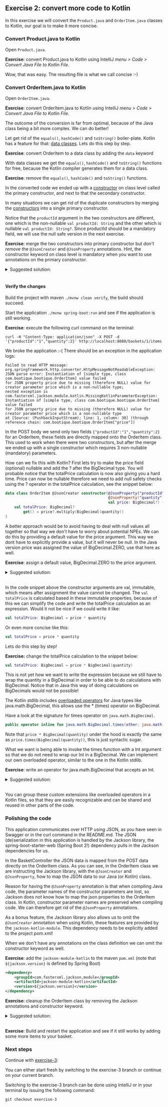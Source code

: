 ## Exercise 2: convert more code to Kotlin

In this exercise we will convert the `Product.java` and `OrderItem.java` classes to Kotlin, our goal is to make it more concise.

### Convert Product.java to Kotlin

Open `Product.java`.

**Exercise**: convert Product.java to Kotlin using IntelliJ _menu > Code > Convert Java File to Kotlin File_. 

Wow, that was easy. The resulting file is what we call concise :-)

### Convert OrderItem.java to Kotlin

Open `OrderItem.java`. 

**Exercise**: convert OrderItem.java to Kotlin using IntelliJ _menu > Code > Convert Java File to Kotlin File_. 

The outcome of the conversion is far from optimal, because of the Java class being a bit more complex. We can do better! 

Let get rid of the `equals()`, `hashCode()` and `toString()` boiler-plate. Kotlin has a feature for that: [data classes](https://kotlinlang.org/docs/reference/data-classes.html). Lets do this step by step.

**Exercise**: convert OrderItem to a data class by adding the `data` keyword

With data classes we get the `equals()`, `hashCode()` and `toString()` functions for free, because the Kotlin compiler generates them for a data class.
 
**Exercise**: remove the `equals()`, `hashCode()` and `toString()` functions.

In the converted code we ended up with a [constructor](https://kotlinlang.org/docs/reference/classes.html#constructors) on class level called the primary constructor, and next to that the secondary constructor.

In many situations we can get rid of the duplicate constructors by merging the [constructors](https://kotlinlang.org/docs/reference/classes.html#constructors) into a single primary constructor.
 
Notice that the `productId` argument in the two constructors are different, one which is the non-nullable `val productId: String` and the other which is nullable `val productId: String?`. Since productId should be a mandatory field, we will use the null safe version in the next exercise.
 
**Exercise**: merge the two constructors into primary constructor but *don't remove* the `@JsonCreator` and `@JsonProperty` annotations. Hint, the constructor keyword on class level is mandatory when you want to use annotations on the primary constructor.

<details>
  <summary>Suggested solution:</summary>
  
```kotlin
data class OrderItem @JsonCreator constructor(@JsonProperty("productId") val productId: String, 
                                              @JsonProperty("quantity") val quantity: Int, 
                                              val price: BigDecimal) {
    val totalPrice: BigDecimal
        get() = price.multiply(BigDecimal(quantity))
}
```
</details>
<br>

#### Verify the changes

Build the project with maven `./mvnw clean verify`, the build should succeed.

Start the application `./mvnw spring-boot:run` and see if the application is still working. 

**Exercise**: execute the following curl command on the terminal:

```                                                                                                                                                                                                                                                                                                                                                            
curl -H "Content-Type: application/json" -X POST -d '{"productId":"1","quantity":2}' http://localhost:8080/baskets/1/items
```

We broke the application :-( There should be an exception in the application logs:

```
Failed to read HTTP message: org.springframework.http.converter.HttpMessageNotReadableException: 
JSON parse error: Instantiation of [simple type, class com.bootique.bootique.OrderItem] value failed 
for JSON property price due to missing (therefore NULL) value for creator parameter price which is a non-nullable type; 
nested exception is com.fasterxml.jackson.module.kotlin.MissingKotlinParameterException: 
Instantiation of [simple type, class com.bootique.bootique.OrderItem] value failed 
for JSON property price due to missing (therefore NULL) value for creator parameter price which is a non-nullable type
at [Source: (PushbackInputStream); line: 1, column: 30] (through reference chain: com.bootique.bootique.OrderItem["price"])
```

In the POST body we send only two fields `{"productId":"1","quantity":2}` for an OrderItem, these fields are directly mapped onto the OrderItem class. This used to work when there were two constructors, but after the merge we ended up with a single constructor which requires 3 non-nullable (mandatory) parameters. 

How can we fix this with Kotlin? First lets try to make the price field (optional) nullable and add the ? after the BigDecimal type. You will probable notice that the totalPrice calculation is now also giving you a hard time. Price can now be nullable therefore we need to add null safety checks using the ? operator in the totalPrice calculation, see the snippet below:
  
```kotlin
data class OrderItem @JsonCreator constructor(@JsonProperty("productId") val productId: String, 
                                              @JsonProperty("quantity") val quantity: Int, 
                                              val price: BigDecimal?) {
    val totalPrice: BigDecimal?
        get() = price?.multiply(BigDecimal(quantity))
}
```

A better approach would be to avoid having to deal with null values all together so that way we don't have to worry about potential NPEs. We can do this by providing a default value for the price argument. This way we dont have to explicitly provide a value, but it will never be null. In the Java version price was assigned the value of BigDecimal.ZERO, use that here as well. 

**Exercise**: assign a default value, BigDecimal.ZERO to the price argument.

<details>
  <summary>Suggested solution:</summary>
  
```kotlin
data class OrderItem @JsonCreator constructor(@JsonProperty("productId") val productId: String, 
                                              @JsonProperty("quantity") val quantity: Int, 
                                              val price: BigDecimal = BigDecimal.ZERO) {
    val totalPrice: BigDecimal
        get() = price.multiply(BigDecimal(quantity)) // evaluated every time we access the totalPrice property or call getTotalPrice() from Java.
}
```
</details>
<br>

In the code snippet above the constructor arguments are val, immutable, which means after assignment the value cannot be changed. The `val totalPrice` is calculated based in these immutable properties, because of this we can simplify the code and write the totalPrice calculation as an expression. Would it not be nice if we could write it like:

```kotlin
val totalPrice: BigDecimal = price * quantity
```

Or even more concise like this:

```kotlin
val totalPrice = price * quantity
```

Lets do this step by step! 

**Exercise:** change the totalPrice calculation to the snippet below:

```kotlin
val totalPrice: BigDecimal = price * BigDecimal(quantity)
```

This is not yet how we want to write the expression because we still have to wrap the quantity in a BigDecimal in order to be able to do calculations with BigDecimal. Notice that in Java this way of doing calculations on BigDecimals would not be possible!

The Kotlin stdlib includes [overloaded operators](https://kotlinlang.org/api/latest/jvm/stdlib/kotlin/java.math.-big-decimal/index.html) for Java types like java.math.BigDecimal, this allows use the * (times) operator on BigDecimal. 

Have a look at the signature for times operator on `java.math.BigDecimal`. 

```kotlin
public operator inline fun java.math.BigDecimal.times(other: java.math.BigDecimal): java.math.BigDecimal
```

Note that `price * BigDecimal(quantity)` under the hood is exactly the same as `price.times(BigDecimal(quantity))`, this is just syntactic sugar. 

What we want is being able to invoke the times function with a Int argument so that we do not need to wrap our Int in a BigDecimal. We can implement our own overloaded operator, similar to the one in the Kotlin stdlib. 

**Exercise**: write an operator for java.math.BigDecimal that accepts an Int.

<details>
  <summary>Suggested solution:</summary>
  
```kotlin
operator fun BigDecimal.times(quantity: Int) = this.times(BigDecimal(quantity))
```
</details>
<br>

You can group these custom extensions like overloaded operators in a Kotlin files, so that they are easily recognizable and can be shared and reused in other parts of the code.

### Polishing the code

This application communicates over HTTP using JSON, as you have seen in Swagger or in the curl command in the README.md. The JSON (de)serialization in this application is handled by the Jackson library, the spring-boot-starter-web (Spring Boot 2!) dependency pulls in the Jackson dependencies for us.

In the BasketController the JSON data is mapped from the POST data directly on the OrderItem class. As you can see, in the OrderItem class we are instructing the Jackson library, with the `@JsonCreator` and `@JsonProperty`, how to map the JSON data to our Java (or Kotlin) class. 

Reason for having the `@JsonProperty` annotation is that when compiling Java code, the parameter names of the constructor parameters are lost, so Jackson does not know how to map the json properties to the OrderItem class. In Kotlin, constructor parameter names are preserved when compiling code. We can therefore get rid of the  `@JsonProperty` annotations. 

As a bonus feature, the Jackson library also allows us to omit the `@JsonCreator` annotation when using Kotlin, these features are provided by the `jackson-kotlin-module`. This dependency needs to be explicitly added to the project pom.xml!

When we don't have any annotations on the class definition we can omit the constructor keyword as well.

**Exercise**: add the `jackson-module-kotlin` to the maven `pom.xml` (note that `${jackson.version}` is defined by Spring Boot)

```xml
<dependency>
    <groupId>com.fasterxml.jackson.module</groupId>
    <artifactId>jackson-module-kotlin</artifactId>
    <version>${jackson.version}</version>
</dependency>
```

**Exercise**: cleanup the OrderItem class by removing the Jackson annotations and constructor keyword.

<details>
  <summary>Suggested solution:</summary>

```kotlin
data class OrderItem(val productId: String, val quantity: Int, val price: BigDecimal = BigDecimal.ZERO) {
    val totalPrice = price * quantity
}
```
</details>

<br>

**Exercise**: Build and restart the application and see if it still works by adding some more items to your basket.

### Next steps

Continue with [exercise-3](exercise-3.md):

You can either start fresh by switching to the exercise-3 branch or continue on your current branch.

Switching to the exercise-3 branch can be done using IntelliJ or in your terminal by issuing the following command:

```
git checkout exercise-3
```
